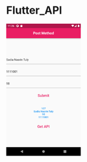 # Flutter_API

<div>
    <img src="image/Postmethod.png" alt="First Page" width="200"/>
    
</div>
